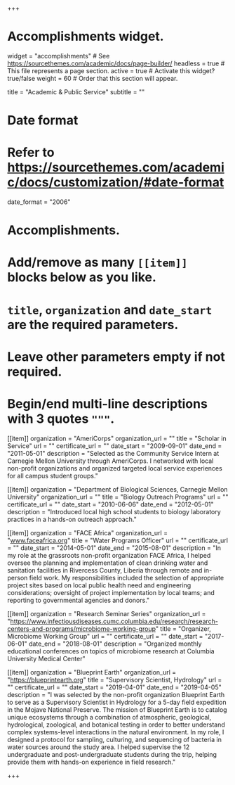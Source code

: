 +++
# Accomplishments widget.
widget = "accomplishments"  # See https://sourcethemes.com/academic/docs/page-builder/
headless = true  # This file represents a page section.
active = true  # Activate this widget? true/false
weight = 60  # Order that this section will appear.

title = "Academic & Public Service"
subtitle = ""

# Date format
#   Refer to https://sourcethemes.com/academic/docs/customization/#date-format
date_format = "2006"

# Accomplishments.
#   Add/remove as many `[[item]]` blocks below as you like.
#   `title`, `organization` and `date_start` are the required parameters.
#   Leave other parameters empty if not required.
#   Begin/end multi-line descriptions with 3 quotes `"""`.

[[item]]
  organization = "AmeriCorps"
  organization_url = ""
  title = "Scholar in Service"
  url = ""
  certificate_url = ""
  date_start = "2009-09-01"
  date_end = "2011-05-01"
  description = "Selected as the Community Service Intern at Carnegie Mellon University through AmeriCorps. I networked with local non-profit organizations and organized targeted local service experiences for all campus student groups."
  
[[item]]
  organization = "Department of Biological Sciences, Carnegie Mellon University"
  organization_url = ""
  title = "Biology Outreach Programs"
  url = ""
  certificate_url = ""
  date_start = "2010-06-06"
  date_end = "2012-05-01"
  description = "Introduced local high school students to biology laboratory practices in a hands-on outreach approach."

[[item]]
  organization = "FACE Africa"
  organization_url = "www.faceafrica.org"
  title = "Water Programs Officer"
  url = ""
  certificate_url = ""
  date_start = "2014-05-01"
  date_end = "2015-08-01"
  description = "In my role at the grassroots non-profit organization FACE Africa, I helped oversee the planning and implementation of clean drinking water and sanitation facilities in Rivercess County, Liberia through remote and in-person field work. My responsibilities included the selection of appropriate project sites based on local public health need and engineering considerations; oversight of project implementation by local teams; and reporting to governmental agencies and donors."

[[item]]
  organization = "Research Seminar Series"
  organization_url = "https://www.infectiousdiseases.cumc.columbia.edu/research/research-centers-and-programs/microbiome-working-group"
  title = "Organizer, Microbiome Working Group"
  url = ""
  certificate_url = ""
  date_start = "2017-06-01"
  date_end = "2018-08-01"
  description = "Organized monthly educational conferences on topics of microbiome research at Columbia University Medical Center"
  
[[item]]
  organization = "Blueprint Earth"
  organization_url = "https://blueprintearth.org"
  title = "Supervisory Scientist, Hydrology"
  url = ""
  certificate_url = ""
  date_start = "2019-04-01"
  date_end = "2019-04-05"
  description = "I was selected by the non-profit organization Blueprint Earth to serve as a Supervisory Scientist in Hydrology for a 5-day field expedition in the Mojave National Preserve. The mission of Blueprint Earth is to catalog unique ecosystems through a combination of atmospheric, geological, hydrological, zoological, and botanical testing in order to better understand complex systems-level interactions in the natural environment. In my role, I designed a protocol for sampling, culturing, and sequencing of bacteria in water sources around the study area. I helped supervise the 12 undergraduate and post-undergraduate students during the trip, helping provide them with hands-on experience in field research."
  
+++
